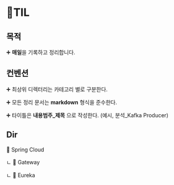 # 📖TIL

## 목적
➕ **매일**을 기록하고 정리합니다.

## 컨벤션
➕ 최상위 디렉터리는 카테고리 별로 구분한다.

➕ 모든 정리 문서는 **markdown** 형식을 준수한다.

➕ 타이틀은 **내용범주_제목** 으로 작성한다. (예시, 분석_Kafka Producer)

## Dir
📂 Spring Cloud

 ㄴ 📁 Gateway
 
 ㄴ 📁 Eureka
